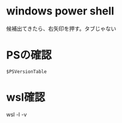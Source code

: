 # windows power shell
候補出てきたら、右矢印を押す。タブじゃない

# PSの確認
```
$PSVersionTable
```

# wsl確認
wsl -l -v




